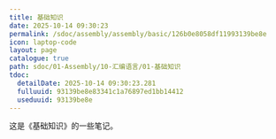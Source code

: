 ```yaml
---
title: 基础知识
date: 2025-10-14 09:30:23
permalink: /sdoc/assembly/assembly/basic/126b0e8058df11993139be8e
icon: laptop-code
layout: page
catalogue: true
path: sdoc/01-Assembly/10-汇编语言/01-基础知识
tdoc:
  detailDate: 2025-10-14 09:30:23.281
  fulluuid: 93139be8e83341c1a76897ed1bb14412
  useduuid: 93139be8e
---
```


这是《基础知识》的一些笔记。
